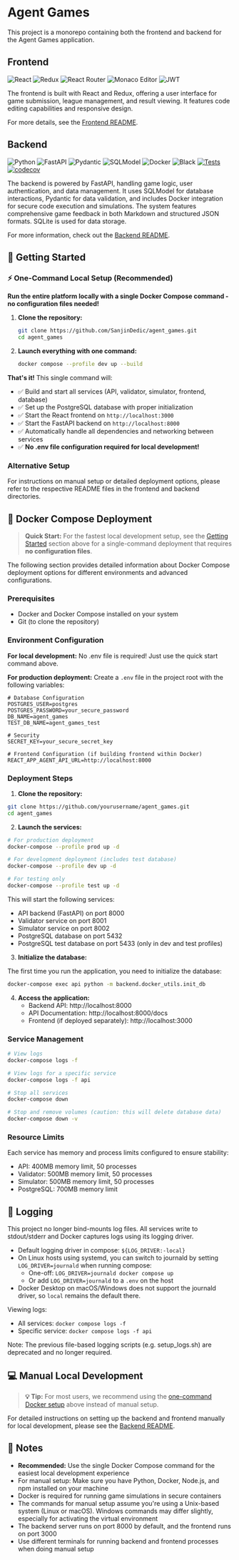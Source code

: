 # Agent Games

This project is a monorepo containing both the frontend and backend for the Agent Games application.

## Frontend

![React](https://img.shields.io/badge/React-18.2.0-61DAFB?logo=react&logoColor=white)
![Redux](https://img.shields.io/badge/Redux-9.1.2-764ABC?logo=redux&logoColor=white)
![React Router](https://img.shields.io/badge/React_Router-6.22.3-CA4245?logo=react-router&logoColor=white)
![Monaco Editor](https://img.shields.io/badge/Monaco_Editor-4.6.0-00B3E6?logo=visual-studio-code&logoColor=white)
![JWT](https://img.shields.io/badge/JWT-Authentication-000000?logo=json-web-tokens&logoColor=white)


The frontend is built with React and Redux, offering a user interface for game submission, league management, and result viewing. It features code editing capabilities and responsive design.

For more details, see the [Frontend README](./frontend/README.md).

## Backend

![Python](https://img.shields.io/badge/python-3.12-blue.svg)
![FastAPI](https://img.shields.io/badge/FastAPI-0.111-009688.svg?logo=fastapi)
![Pydantic](https://img.shields.io/badge/Pydantic-2.14.5-E92063.svg?logo=pydantic)
![SQLModel](https://img.shields.io/badge/SQLModel-0.0.18-3776AB.svg?logo=data:image/png;base64,iVBORw0KGgoAAAANSUhEUgAAABAAAAAQCAYAAAAf8/9hAAAACXBIWXMAAAsTAAALEwEAmpwYAAAAAXNSR0IArs4c6QAAAARnQU1BAACxjwv8YQUAAADASURBVHgBrVMLDcMgEL0yABNlJmACJmBiTMAETMBEwERMgAkmYMIc0KR3FFI+veSSkst731340aqq0qRuDl5k6WjRGONwzNh1eTgHGwqGctDudf6gtfaVS14QzP2HE1+w8M1UBHFhENiNOcBXnOEBxA5QpgT8aqxRkUcgiNNRPwiaLYQcHaQCc9Zn1HYVDeQMW/qpf3ifELiuXBuuGBYBHGTeHvJwwZSDeaA2kTHzRhAIcgH5b+6xgvrLGPq3F0kVB6vV2WVYY7lLAAAAAElFTkSuQmCC)
![Docker](https://img.shields.io/badge/Docker-20.10.21-2496ED.svg?logo=docker&logoColor=white)
![Black](https://img.shields.io/badge/code%20style-black-000000.svg)
[![Tests](https://github.com/SanjinDedic/agent_games/actions/workflows/test.yml/badge.svg)](https://github.com/SanjinDedic/agent_games/actions/workflows/test.yml)
[![codecov](https://codecov.io/gh/SanjinDedic/agent_games/graph/badge.svg?token=PWUU4GJSOD)](https://codecov.io/gh/SanjinDedic/agent_games)


The backend is powered by FastAPI, handling game logic, user authentication, and data management. It uses SQLModel for database interactions, Pydantic for data validation, and includes Docker integration for secure code execution and simulations. The system features comprehensive game feedback in both Markdown and structured JSON formats. SQLite is used for data storage.


For more information, check out the [Backend README](./backend/README.md).


## 🚀 Getting Started

### ⚡ One-Command Local Setup (Recommended)
**Run the entire platform locally with a single Docker Compose command - no configuration files needed!**

1. **Clone the repository:**
   ```bash
   git clone https://github.com/SanjinDedic/agent_games.git
   cd agent_games
   ```

2. **Launch everything with one command:**
   ```bash
   docker compose --profile dev up --build
   ```

**That's it!** This single command will:
- ✅ Build and start all services (API, validator, simulator, frontend, database)
- ✅ Set up the PostgreSQL database with proper initialization
- ✅ Start the React frontend on `http://localhost:3000`
- ✅ Start the FastAPI backend on `http://localhost:8000`
- ✅ Automatically handle all dependencies and networking between services
- ✅ **No .env file configuration required for local development!**

### Alternative Setup
For instructions on manual setup or detailed deployment options, please refer to the respective README files in the frontend and backend directories.

## 🐳 Docker Compose Deployment

> **Quick Start:** For the fastest local development setup, see the [Getting Started](#-getting-started) section above for a single-command deployment that requires **no configuration files**.

The following section provides detailed information about Docker Compose deployment options for different environments and advanced configurations.

### Prerequisites

- Docker and Docker Compose installed on your system
- Git (to clone the repository)

### Environment Configuration

**For local development:** No .env file is required! Just use the quick start command above.

**For production deployment:** Create a `.env` file in the project root with the following variables:

```env
# Database Configuration
POSTGRES_USER=postgres
POSTGRES_PASSWORD=your_secure_password
DB_NAME=agent_games
TEST_DB_NAME=agent_games_test

# Security
SECRET_KEY=your_secure_secret_key

# Frontend Configuration (if building frontend within Docker)
REACT_APP_AGENT_API_URL=http://localhost:8000
```

### Deployment Steps

1. **Clone the repository:**

```bash
git clone https://github.com/yourusername/agent_games.git
cd agent_games
```

2. **Launch the services:**

```bash
# For production deployment
docker-compose --profile prod up -d

# For development deployment (includes test database)
docker-compose --profile dev up -d

# For testing only
docker-compose --profile test up -d
```

This will start the following services:
- API backend (FastAPI) on port 8000
- Validator service on port 8001
- Simulator service on port 8002
- PostgreSQL database on port 5432
- PostgreSQL test database on port 5433 (only in dev and test profiles)

3. **Initialize the database:**

The first time you run the application, you need to initialize the database:

```bash
docker-compose exec api python -m backend.docker_utils.init_db
```

4. **Access the application:**
   - Backend API: http://localhost:8000
   - API Documentation: http://localhost:8000/docs
   - Frontend (if deployed separately): http://localhost:3000

### Service Management

```bash
# View logs
docker-compose logs -f

# View logs for a specific service
docker-compose logs -f api

# Stop all services
docker-compose down

# Stop and remove volumes (caution: this will delete database data)
docker-compose down -v
```

### Resource Limits

Each service has memory and process limits configured to ensure stability:
- API: 400MB memory limit, 50 processes
- Validator: 500MB memory limit, 50 processes  
- Simulator: 500MB memory limit, 50 processes
- PostgreSQL: 700MB memory limit

## 🧾 Logging

This project no longer bind-mounts log files. All services write to stdout/stderr and Docker captures logs using its logging driver.

- Default logging driver in compose: `${LOG_DRIVER:-local}`
- On Linux hosts using systemd, you can switch to journald by setting `LOG_DRIVER=journald` when running compose:
  - One-off: `LOG_DRIVER=journald docker compose up`
  - Or add `LOG_DRIVER=journald` to a `.env` on the host
- Docker Desktop on macOS/Windows does not support the journald driver, so `local` remains the default there.

Viewing logs:
- All services: `docker compose logs -f`
- Specific service: `docker compose logs -f api`

Note: The previous file-based logging scripts (e.g. setup_logs.sh) are deprecated and no longer required.

## 💻 Manual Local Development

> **💡 Tip:** For most users, we recommend using the [one-command Docker setup](#-one-command-local-setup-recommended) above instead of manual setup.

For detailed instructions on setting up the backend and frontend manually for local development, please see the [Backend README](./backend/README.md#manual-local-development).

## 📝 Notes

- **Recommended:** Use the single Docker Compose command for the easiest local development experience
- For manual setup: Make sure you have Python, Docker, Node.js, and npm installed on your machine
- Docker is required for running game simulations in secure containers
- The commands for manual setup assume you're using a Unix-based system (Linux or macOS). Windows commands may differ slightly, especially for activating the virtual environment
- The backend server runs on port 8000 by default, and the frontend runs on port 3000
- Use different terminals for running backend and frontend processes when doing manual setup